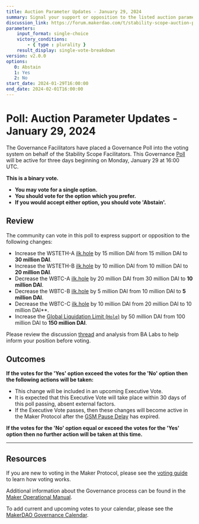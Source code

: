 ```yaml
---
title: Auction Parameter Updates - January 29, 2024
summary: Signal your support or opposition to the listed auction parameter updates.
discussion_link: https://forum.makerdao.com/t/stability-scope-auction-parameters-changes-1-liquidation-throughput-limit/23508
parameters:
    input_format: single-choice
    victory_conditions:
        - { type : plurality }
    result_display: single-vote-breakdown
version: v2.0.0
options:
   0: Abstain
   1: Yes
   2: No
start_date: 2024-01-29T16:00:00
end_date: 2024-02-01T16:00:00
---
```

# Poll: Auction Parameter Updates - January 29, 2024

The Governance Facilitators have placed a Governance Poll into the voting system on behalf of the Stability Scope Facilitators. This Governance [Poll](https://manual.makerdao.com/governance/governance-cycle/weekly-governance-cycle#weekly-governance-cycle-definitions-mip16c1) will be active for three days beginning on Monday, January 29 at 16:00 UTC.

**This is a binary vote.**
- **You may vote for a single option.**
- **You should vote for the option which you prefer.**
- **If you would accept either option, you should vote 'Abstain'.**

## Review

The community can vote in this poll to express support or opposition to the following changes:
* Increase the WSTETH-A [ilk.hole](https://mips.makerdao.com/mips/details/MIP104#14-3-1-5-8-local-liquidation-limit-hole-) by 15 million DAI from 15 million DAI to **30 million DAI**.
* Increase the WSTETH-B [ilk.hole](https://mips.makerdao.com/mips/details/MIP104#14-3-1-5-8-local-liquidation-limit-hole-) by 10 million DAI from 10 million DAI to **20 million DAI**.
* Decrease the WBTC-A [ilk.hole](https://mips.makerdao.com/mips/details/MIP104#14-3-1-5-8-local-liquidation-limit-hole-) by 20 million DAI from 30 million DAI to **10 million DAI**.
* Decrease the WBTC-B [ilk.hole](https://mips.makerdao.com/mips/details/MIP104#14-3-1-5-8-local-liquidation-limit-hole-) by 5 million DAI from 10 million DAI to **5 million DAI**.
* Decrease the WBTC-C [ilk.hole](https://mips.makerdao.com/mips/details/MIP104#14-3-1-5-8-local-liquidation-limit-hole-) by 10 million DAI from 20 million DAI to 10 million DAI**.
* Increase the [Global Liquidation Limit (`Hole`)](https://manual.makerdao.com/parameter-index/core/param-global-liquidation-limit) by 50 million DAI from 100 million DAI to **150 million DAI**.

Please review the discussion [thread](https://forum.makerdao.com/t/stability-scope-auction-parameters-changes-1-liquidation-throughput-limit/23508) and analysis from BA Labs to help inform your position before voting.

## Outcomes

**If the votes for the 'Yes' option exceed the votes for the 'No' option then the following actions will be taken:**
* This change will be included in an upcoming Executive Vote.
* It is expected that this Executive Vote will take place within 30 days of this poll passing, absent external factors.
* If the Executive Vote passes, then these changes will become active in the Maker Protocol after the [GSM Pause Delay](https://manual.makerdao.com/parameter-index/core/param-gsm-pause-delay) has expired.

**If the votes for the 'No' option equal or exceed the votes for the 'Yes' option then no further action will be taken at this time.**

---

## Resources

If you are new to voting in the Maker Protocol, please see the [voting guide](https://manual.makerdao.com/governance/voting-in-makerdao/on-chain-governance) to learn how voting works.

Additional information about the Governance process can be found in the [Maker Operational Manual](https://manual.makerdao.com).

To add current and upcoming votes to your calendar, please see the [MakerDAO Governance Calendar](https://manual.makerdao.com/makerdao/calendars/governance-calendar).
